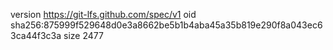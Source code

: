 version https://git-lfs.github.com/spec/v1
oid sha256:875999f529648d0e3a8662be5b1b4aba45a35b819e290f8a043ec63ca44f3c3a
size 2477
